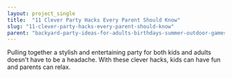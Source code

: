 ```yaml
---
layout: project_single
title:  "11 Clever Party Hacks Every Parent Should Know"
slug: "11-clever-party-hacks-every-parent-should-know"
parent: "backyard-party-ideas-for-adults-birthdays-summer-outdoor-games"
---
```

Pulling together a stylish and entertaining party for both kids and adults doesn't have to be a headache. With these clever hacks, kids can have fun and parents can relax.